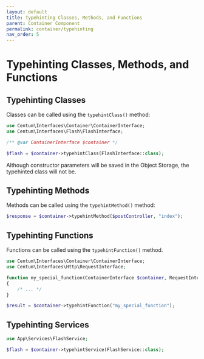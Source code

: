 ```yaml
---
layout: default
title: Typehinting Classes, Methods, and Functions
parent: Container Component
permalink: container/typehinting
nav_order: 5
---
```




# Typehinting Classes, Methods, and Functions

## Typehinting Classes

Classes can be called using the `typehintClass()` method:

```php
use Centum\Interfaces\Container\ContainerInterface;
use Centum\Interfaces\Flash\FlashInterface;

/** @var ContainerInterface $container */

$flash = $container->typehintClass(FlashInterface::class);
```

Although constructor parameters will be saved in the Object Storage, the typehinted class will not be.



## Typehinting Methods

Methods can be called using the `typehintMethod()` method:

```php
$response = $container->typehintMethod($postController, "index");
```



## Typehinting Functions

Functions can be called using the `typehintFunction()` method.

```php
use Centum\Interfaces\Container\ContainerInterface;
use Centum\Interfaces\Http\RequestInterface;

function my_special_function(ContainerInterface $container, RequestInterface $request)
{
    /* ... */
}

$result = $container->typehintFunction("my_special_function");
```



## Typehinting Services

```php
use App\Services\FlashService;

$flash = $container->typehintService(FlashService::class);
```
